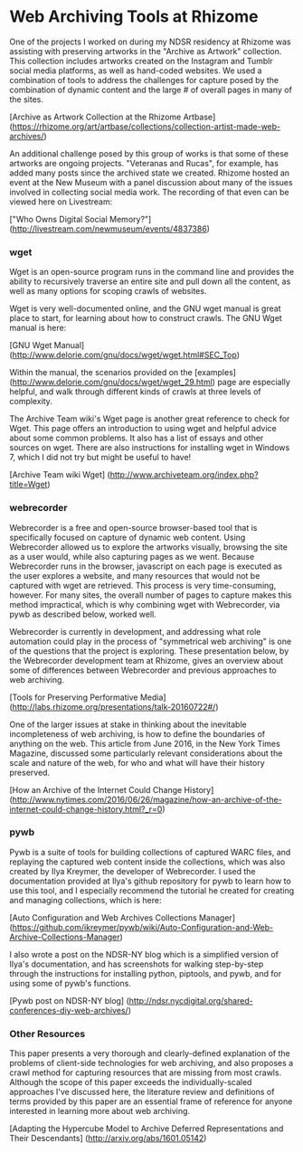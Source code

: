 # Web Archiving Tools at Rhizome

One of the projects I worked on during my NDSR residency at Rhizome was assisting with preserving artworks in the "Archive as Artwork" collection. This collection includes artworks created on the Instagram and Tumblr social media platforms, as well as hand-coded websites.  We used a combination of tools to address the challenges  for capture posed by the combination of dynamic content and the large # of overall pages in many of the sites.  

[Archive as Artwork Collection at the Rhizome Artbase]
(https://rhizome.org/art/artbase/collections/collection-artist-made-web-archives/)

An additional challenge posed by this group of works is that some of these artworks are ongoing projects. "Veteranas and Rucas", for example, has added many posts since the archived state we created.  Rhizome hosted an event at the New Museum with a panel discussion about many of the issues involved in collecting social media work. The recording of that even can be viewed here on Livestream:

["Who Owns Digital Social Memory?"] (http://livestream.com/newmuseum/events/4837386)

### wget
Wget is an open-source program runs in the command line and provides the ability to recursively traverse an entire site and pull down all the content, as well as many options for scoping crawls of websites. 

Wget is very well-documented online, and the GNU wget manual is great place to start, for learning about how to construct crawls. The GNU Wget manual is here: 

[GNU Wget Manual] (http://www.delorie.com/gnu/docs/wget/wget.html#SEC_Top)

Within the manual, the scenarios provided on the [examples] (http://www.delorie.com/gnu/docs/wget/wget_29.html) page are especially helpful, and walk through different kinds of crawls at three levels of complexity. 

The Archive Team wiki's Wget page is another great reference to check for Wget. This page offers an introduction to using wget and helpful advice about some common problems. It also has a list of essays and other sources on wget. There are also instructions for installing wget in Windows 7, which I did not try but might be useful to have! 

[Archive Team wiki Wget] (http://www.archiveteam.org/index.php?title=Wget) 

### webrecorder

Webrecorder is a free and open-source browser-based tool that is specifically focused on capture of dynamic web content. Using Webrecorder allowed us to explore the artworks visually, browsing the site as a user would, while also capturing pages as we went. Because Webrecorder runs in the browser, javascript on each page is executed as the user explores a website, and many resources that would not be captured with wget are retrieved. This process is very time-consuming, however. For many sites, the overall number of pages to capture makes this method impractical, which is why combining wget with Webrecorder, via pywb as described below, worked well. 

Webrecorder is currently in development, and addressing what role automation could play in the process of "symmetrical web archiving" is one of the questions that the project is exploring. These presentation below, by the Webrecorder development team at Rhizome, gives an overview about some of differences between Webrecorder and previous approaches to web archiving. 

[Tools for Preserving Performative Media] (http://labs.rhizome.org/presentations/talk-20160722#/)  

One of the larger issues at stake in thinking about the inevitable incompleteness of web archiving, is how to define the boundaries of anything on the web. This article from June 2016, in the New York Times Magazine, discussed some particularly relevant considerations about the scale and nature of the web, for who and what will have their history preserved. 

[How an Archive of the Internet Could Change History] (http://www.nytimes.com/2016/06/26/magazine/how-an-archive-of-the-internet-could-change-history.html?_r=0)

### pywb
Pywb is a suite of tools for building collections of captured WARC files, and replaying the captured web content inside the collections, which was also created by Ilya Kreymer, the developer of Webrecorder. I used the documentation provided at Ilya's github repository for pywb to learn how to use this tool, and I especially recommend the tutorial he created for creating and managing collections, which is here: 

[Auto Configuration and Web Archives Collections Manager] (https://github.com/ikreymer/pywb/wiki/Auto-Configuration-and-Web-Archive-Collections-Manager)

I also wrote a post on the NDSR-NY blog which is a simplified version of Ilya's documentation, and has screenshots for walking step-by-step through the instructions for installing python, piptools, and pywb, and for using some of pywb's functions. 

[Pywb post on NDSR-NY blog]
(http://ndsr.nycdigital.org/shared-conferences-diy-web-archives/)

### Other Resources

This paper presents a very thorough and clearly-defined explanation of the problems of client-side technologies for web archiving, and also proposes a crawl method for capturing resources that are missing from most crawls. Although the scope of this paper exceeds the individually-scaled approaches I've discussed here, the literature review and definitions of terms provided by this paper are an essential frame of reference for anyone interested in learning more about web archiving. 

[Adapting the Hypercube Model to Archive Deferred Representations and Their Descendants] (http://arxiv.org/abs/1601.05142)


